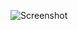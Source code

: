 ![Screenshot](https://raw.githubusercontent.com/Cryakl/Ultimate-RAT-Collection/refs/heads/main/Freak/Freak%20v1.00/Screenshot.png)
